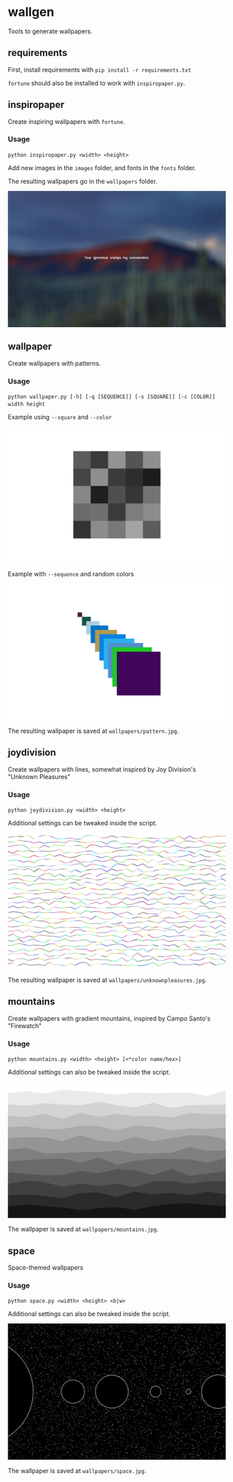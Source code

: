# wallgen
Tools to generate wallpapers.

## requirements
First, install requirements with `pip install -r requirements.txt`

`fortune` should also be installed to work with `inspiropaper.py`.

## inspiropaper
Create inspiring wallpapers with `fortune`.

### Usage
`python inspiropaper.py <width> <height>`

Add new images in the `images` folder, and fonts in the `fonts` folder.

The resulting wallpapers go in the `wallpapers` folder.

![example image](./wallpapers/your_ignorance_cramps_my_moon2.0-bold.jpg)

## wallpaper
Create wallpapers with patterns.

### Usage
`python wallpaper.py [-h] [-q [SEQUENCE]] [-s [SQUARE]] [-c [COLOR]] width height`

Example using `--square` and `--color`

![example image](./wallpapers/pattern_black.jpg)

Example with `--sequence` and random colors

![example image](./wallpapers/sequence.jpg)

The resulting wallpaper is saved at `wallpapers/pattern.jpg`.

## joydivision
Create wallpapers with lines, somewhat inspired by Joy Division's "Unknown Pleasures"

### Usage
`python joydivision.py <width> <height>`

Additional settings can be tweaked inside the script.

![example image](./wallpapers/unknownpleasures.jpg)

The resulting wallpaper is saved at `wallpapers/unknownpleasures.jpg`.

## mountains
Create wallpapers with gradient mountains, inspired by Campo Santo's "Firewatch"

### Usage
`python mountains.py <width> <height> [<*color name/hex>]`

Additional settings can also be tweaked inside the script.

![example image](./wallpapers/mountains_black.jpg)

The wallpaper is saved at `wallpapers/mountains.jpg`.

## space
Space-themed wallpapers

### Usage
`python space.py <width> <height> <b|w>`

Additional settings can also be tweaked inside the script.

![example image](./wallpapers/space.jpg)

The wallpaper is saved at `wallpapers/space.jpg`.
